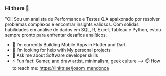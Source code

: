 ### Hi there 👋

"Oi! Sou um analista de Performance e Testes Q.A apaixonado por resolver problemas complexos e encontrar insights valiosos. Com sólidas habilidades em análise de dados em SQL, R, Excel, Tableau e Python, estou sempre pronto para enfrentar desafios analíticos.

- 🌱 I’m currently Building Mobile Apps in Flutter and Dart. 
- 🤔 I’m looking for help with My personal projects
- 💬 Ask me about Software developer skills 
- ⚡ Fun fact: Gamer, and draw artist, minimalism, geek culture 
-->  📫 How to reach me: https://linktr.ee/joaom_mendonca
